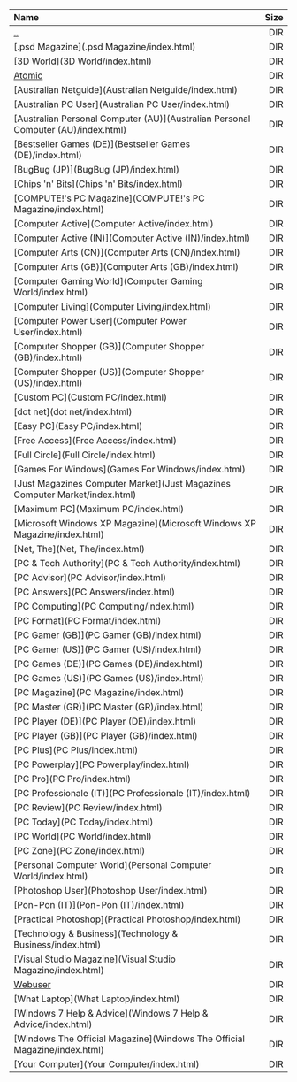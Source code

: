 |Name|Size|
|:---|---:|
|[..](../index.html)|DIR|
|[.psd Magazine](.psd Magazine/index.html)|DIR|
|[3D World](3D World/index.html)|DIR|
|[Atomic](Atomic/index.html)|DIR|
|[Australian Netguide](Australian Netguide/index.html)|DIR|
|[Australian PC User](Australian PC User/index.html)|DIR|
|[Australian Personal Computer (AU)](Australian Personal Computer (AU)/index.html)|DIR|
|[Bestseller Games (DE)](Bestseller Games (DE)/index.html)|DIR|
|[BugBug (JP)](BugBug (JP)/index.html)|DIR|
|[Chips 'n' Bits](Chips 'n' Bits/index.html)|DIR|
|[COMPUTE!'s PC Magazine](COMPUTE!'s PC Magazine/index.html)|DIR|
|[Computer Active](Computer Active/index.html)|DIR|
|[Computer Active (IN)](Computer Active (IN)/index.html)|DIR|
|[Computer Arts (CN)](Computer Arts (CN)/index.html)|DIR|
|[Computer Arts (GB)](Computer Arts (GB)/index.html)|DIR|
|[Computer Gaming World](Computer Gaming World/index.html)|DIR|
|[Computer Living](Computer Living/index.html)|DIR|
|[Computer Power User](Computer Power User/index.html)|DIR|
|[Computer Shopper (GB)](Computer Shopper (GB)/index.html)|DIR|
|[Computer Shopper (US)](Computer Shopper (US)/index.html)|DIR|
|[Custom PC](Custom PC/index.html)|DIR|
|[dot net](dot net/index.html)|DIR|
|[Easy PC](Easy PC/index.html)|DIR|
|[Free Access](Free Access/index.html)|DIR|
|[Full Circle](Full Circle/index.html)|DIR|
|[Games For Windows](Games For Windows/index.html)|DIR|
|[Just Magazines Computer Market](Just Magazines Computer Market/index.html)|DIR|
|[Maximum PC](Maximum PC/index.html)|DIR|
|[Microsoft Windows XP Magazine](Microsoft Windows XP Magazine/index.html)|DIR|
|[Net, The](Net, The/index.html)|DIR|
|[PC & Tech Authority](PC & Tech Authority/index.html)|DIR|
|[PC Advisor](PC Advisor/index.html)|DIR|
|[PC Answers](PC Answers/index.html)|DIR|
|[PC Computing](PC Computing/index.html)|DIR|
|[PC Format](PC Format/index.html)|DIR|
|[PC Gamer (GB)](PC Gamer (GB)/index.html)|DIR|
|[PC Gamer (US)](PC Gamer (US)/index.html)|DIR|
|[PC Games (DE)](PC Games (DE)/index.html)|DIR|
|[PC Games (US)](PC Games (US)/index.html)|DIR|
|[PC Magazine](PC Magazine/index.html)|DIR|
|[PC Master (GR)](PC Master (GR)/index.html)|DIR|
|[PC Player (DE)](PC Player (DE)/index.html)|DIR|
|[PC Player (GB)](PC Player (GB)/index.html)|DIR|
|[PC Plus](PC Plus/index.html)|DIR|
|[PC Powerplay](PC Powerplay/index.html)|DIR|
|[PC Pro](PC Pro/index.html)|DIR|
|[PC Professionale (IT)](PC Professionale (IT)/index.html)|DIR|
|[PC Review](PC Review/index.html)|DIR|
|[PC Today](PC Today/index.html)|DIR|
|[PC World](PC World/index.html)|DIR|
|[PC Zone](PC Zone/index.html)|DIR|
|[Personal Computer World](Personal Computer World/index.html)|DIR|
|[Photoshop User](Photoshop User/index.html)|DIR|
|[Pon-Pon (IT)](Pon-Pon (IT)/index.html)|DIR|
|[Practical Photoshop](Practical Photoshop/index.html)|DIR|
|[Technology & Business](Technology & Business/index.html)|DIR|
|[Visual Studio Magazine](Visual Studio Magazine/index.html)|DIR|
|[Webuser](Webuser/index.html)|DIR|
|[What Laptop](What Laptop/index.html)|DIR|
|[Windows 7 Help & Advice](Windows 7 Help & Advice/index.html)|DIR|
|[Windows The Official Magazine](Windows The Official Magazine/index.html)|DIR|
|[Your Computer](Your Computer/index.html)|DIR|
